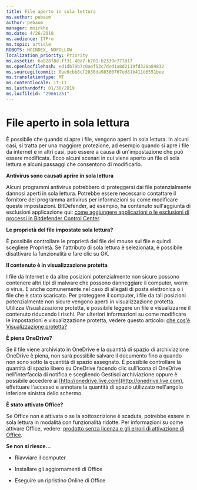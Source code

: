 ```yaml
---
title: File aperto in sola lettura
ms.author: pebaum
author: pebaum
manager: mnirkhe
ms.date: 4/26/2018
ms.audience: ITPro
ms.topic: article
ROBOTS: NOINDEX, NOFOLLOW
localization_priority: Priority
ms.assetid: 6a828f8d-ff31-40a7-b701-b2339e771817
ms.openlocfilehash: ed1db79b7c0aef53c7ded1a8d2119fd326a84832
ms.sourcegitcommit: 0ae6cbb8cf2836da98300767ed81b411d6551bee
ms.translationtype: MT
ms.contentlocale: it-IT
ms.lasthandoff: 01/30/2019
ms.locfileid: "29661251"
---
```

# <a name="file-open-read-only"></a>File aperto in sola lettura

È possibile che quando si apre i file, vengono aperti in sola lettura. In alcuni casi, si tratta per una maggiore protezione, ad esempio quando si apre i file da internet e in altri casi, può essere a causa di un'impostazione che può essere modificata. Ecco alcuni scenari in cui viene aperto un file di sola lettura e alcuni passaggi che consentono di modificarlo.
  
 **Antivirus sono causati aprire in sola lettura**
  
Alcuni programmi antivirus potrebbero di proteggersi dai file potenzialmente dannosi aperti in sola lettura. Potrebbe essere necessario contattare il fornitore del programma antivirus per informazioni su come modificare queste impostazioni. BitDefender, ad esempio, ha contenuto sull'aggiunta di esclusioni applicazione qui: [come aggiungere applicazioni o le esclusioni di processi in Bitdefender Control Center](https://www.bitdefender.com/support/how-to-add-application-or-process-exclusions-in-bitdefender-control-center-1119.mdl).
  
 **Le proprietà del file impostate sola lettura?**
  
È possibile controllare le proprietà del file del mouse sul file e quindi scegliere Proprietà. Se l'attributo di sola lettura è selezionata, è possibile disattivare la funzionalità e fare clic su OK.
  
 **Il contenuto è in visualizzazione protetta**
  
I file da Internet e da altre posizioni potenzialmente non sicure possono contenere altri tipi di malware che possono danneggiare il computer, worm o virus. È anche comunemente nel caso di allegati di posta elettronica o i file che è stato scaricato. Per proteggere il computer, i file da tali posizioni potenzialmente non sicure vengono aperti in visualizzazione protetta. Utilizza Visualizzazione protetta, è possibile leggere un file e visualizzarne il contenuto riducendo i rischi. Per ulteriori informazioni su come modificare le impostazioni e visualizzazione protetta, vedere questo articolo: [che cos'è Visualizzazione protetta?](https://support.office.com/article/d6f09ac7-e6b9-4495-8e43-2bbcdbcb6653)
  
 **È piena OneDrive?**
  
Se il file viene archiviato in OneDrive e la quantità di spazio di archiviazione OneDrive è piena, non sarà possibile salvare il documento fino a quando non sono sotto la quantità di spazio assegnato. È possibile controllare la quantità di spazio libero su OneDrive facendo clic sull'icona di OneDrive nell'interfaccia di notifica e scegliendo Gestisci archiviazione oppure è possibile accedere ai [http://onedrive.live.com](http://onedrive.live.com), effettuare l'accesso e annotare la quantità di spazio utilizzato nell'angolo inferiore sinistra dello schermo.
  
 **È stato attivato Office?**
  
Se Office non è attivata o se la sottoscrizione è scaduta, potrebbe essere in sola lettura in modalità con funzionalità ridotte. Per informazioni su come attivare Office, vedere: [prodotto senza licenza e gli errori di attivazione di Office](https://support.office.com/article/unlicensed-product-and-activation-errors-in-office-0d23d3c0-c19c-4b2f-9845-5344fedc4380).
  
 **Se non si riesce...**
  
- Riavviare il computer
    
- Installare gli aggiornamenti di Office
    
- Eseguire un ripristino Online di Office
    

